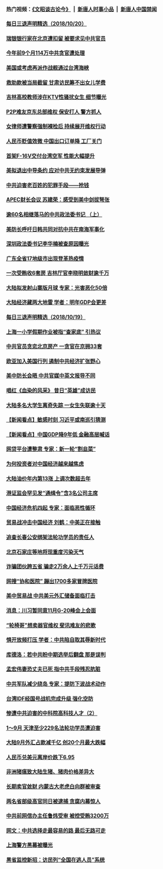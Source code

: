 #### 热门视频：[《文昭谈古论今》](https://github.com/gfw-breaker/wenzhao/blob/master/README.md?t=10201833) &nbsp;|&nbsp; [新唐人时事小品](https://github.com/gfw-breaker/ntdtv-comedy/blob/master/README.md?t=10201833) &nbsp;|&nbsp; [新唐人中国禁闻](https://github.com/gfw-breaker/ntdtv-news/blob/master/README.md?t=10201833)

#### [每日三退声明精选（2018/10/20）](../pages/nsc413/n10797458.md?t=10201833) 

#### [瑞银银行家在北京遭扣留 被要求见中共官员](../pages/nsc413/n10797335.md?t=10201833) 

#### [今年前9个月114万中共贪官遭处理](../pages/nsc413/n10797175.md?t=10201833) 

#### [美国或考虑再派作战舰通过台湾海峡](../pages/nsc413/n10797350.md?t=10201833) 

#### [救助款被当局截留 甘肃访民筹不出女儿学费](../pages/nsc413/n10797352.md?t=10201833) 

#### [吉林高校教师涉在KTV性骚扰女生 细节曝光](../pages/nsc413/n10797330.md?t=10201833) 

#### [P2P难友京东总部维权 保安打人 警方抓人](../pages/nsc413/n10796826.md?t=10201833) 

#### [女律师遭警察强制裸检后 持续展开维权行动](../pages/nsc413/n10796805.md?t=10201833) 

#### [人民币贬值效微 中国出口订单降 工厂关门](../pages/nsc413/n10796733.md?t=10201833) 


#### [首架F-16V交付台湾空军 性能大幅提升](../pages/nsc413/n10797119.md?t=10201833) 

#### [美拟退出中导条约 应对中共无约束发展导弹](../pages/nsc413/n10797140.md?t=10201833) 

#### [中共迫害老百姓的犯罪手段——抢钱](../pages/nsc413/n10779318.md?t=10201833) 

#### [APEC财长会议 苏建荣：感受到美中剑拔弩张](../pages/nsc413/n10797015.md?t=10201833) 

#### [逾60名相继落马的中共政法委书记 （上）](../pages/nsc413/n10792855.md?t=10201833) 

#### [美防长呼吁日韩共同对抗中共在南海军事化](../pages/nsc413/n10796976.md?t=10201833) 

#### [深圳政法委书记李华楠被查原因曝光](../pages/nsc413/n10796823.md?t=10201833) 

#### [广东全省17地级市出现登革热疫情](../pages/nsc413/n10796815.md?t=10201833) 

#### [一次受贿收6套房 吉林厅官李晓明敛财逾千万](../pages/nsc413/n10796801.md?t=10201833) 

#### [大陆拟发射山寨版月球 专家：光害恶化50倍](../pages/nsc413/n10796853.md?t=10201833) 

#### [大陆经济藏两大地雷 学者：明年GDP会更差](../pages/nsc413/n10796702.md?t=10201833) 

#### [每日三退声明精选（2018/10/19）](../pages/nsc413/n10796527.md?t=10201833) 

#### [上海一小学假期作业被指“查家底” 引热议](../pages/nsc413/n10796282.md?t=10201833) 

#### [中共官员贪恋北京房产 一贪官在京拥33套](../pages/nsc413/n10796116.md?t=10201833) 

#### [欧亚加入美国行列 遏制中共经济扩张野心](../pages/nsc413/n10796132.md?t=10201833) 

#### [美中防长会晤 中共官媒中英文报导不同](../pages/nsc413/n10795617.md?t=10201833) 

#### [唱红《血染的风采》 昔日“英雄”成访民](../pages/nsc413/n10796122.md?t=10201833) 

#### [大陆多名大学生离奇失踪 一女生失联逾十天](../pages/nsc413/n10795909.md?t=10201833) 

#### [【新闻看点】敏感时刻 习近平或南巡引猜测](../pages/nsc413/n10795919.md?t=10201833) 

#### [【新闻看点】中国GDP降9年低 金融高层喊话](../pages/nsc413/n10795790.md?t=10201833) 

#### [网贷平台遭整肃 专家：新一轮“割韭菜”](../pages/nsc413/n10795404.md?t=10201833) 

#### [为何投资者对中国经济越来越焦虑](../pages/nsc413/n10796047.md?t=10201833) 

#### [大陆油价年内第13涨 上调次数超去年](../pages/nsc413/n10795954.md?t=10201833) 

#### [港证监会罕见发“通缉令”含3名公司主席](../pages/nsc413/n10795742.md?t=10201833) 

#### [中国经济危机四起  专家：面临恶性循环](../pages/nsc413/n10795877.md?t=10201833) 

#### [贸易战冲击中国经济 刘鹤：中美正在接触](../pages/nsc413/n10795672.md?t=10201833) 

#### [追查长春公安绑架法轮功学员的责任人](../pages/nsc413/n10796187.md?t=10201833) 

#### [北京石家庄等地将现重度污染天气](../pages/nsc413/n10795641.md?t=10201833) 

#### [诈骗团伙跨五省 骗走2万余人上千万元话费](../pages/nsc413/n10795330.md?t=10201833) 

#### [网搜“协和医院” 蹦出1700多家冒牌医院](../pages/nsc413/n10795714.md?t=10201833) 

#### [美中贸易战  中共美元外汇储备面临打击](../pages/nsc413/n10795663.md?t=10201833) 

#### [消息：川习暂同意11月G-20峰会上会面](../pages/nsc413/n10795644.md?t=10201833) 

#### [“轮椅哥”想卖器官维权  斐讯难友的悲歌](../pages/nsc413/n10789105.md?t=10201833) 

#### [惧开放频打压 学者：中共陷自取其辱新时代](../pages/nsc413/n10795320.md?t=10201833) 

#### [库德洛：若中共盼中期选举后翻盘 那是误判](../pages/nsc413/n10795527.md?t=10201833) 


#### [孟宏伟妻恐丈夫已死 指中共手段残忍肮脏](../pages/nsc413/n10795287.md?t=10201833) 

#### [中共军队减少绕岛 专家：提防下波战术动作](../pages/nsc413/n10795223.md?t=10201833) 

#### [台湾IDF经国号战机完成升级 强化空防](../pages/nsc413/n10794991.md?t=10201833) 

#### [惨遭中共迫害的中科院高科技人才（2）](../pages/nsc413/n10788834.md?t=10201833) 

#### [1～9月 天津至少229名法轮功学员遭迫害](../pages/nsc413/n10790199.md?t=10201833) 

#### [大陆9月外汇占款减千亿 创20个月最大跌幅](../pages/nsc413/n10795098.md?t=10201833) 

#### [人民币兑美元离岸价跌下6.95](../pages/nsc413/n10794723.md?t=10201833) 

#### [非洲猪瘟致大陆生猪、猪肉价格差异大](../pages/nsc413/n10794039.md?t=10201833) 

#### [长期卖官敛财 内蒙古大老虎白向群被审查](../pages/nsc413/n10794940.md?t=10201833) 

#### [两名省部级高官同日被逮捕 贪腐内幕惊人](../pages/nsc413/n10794675.md?t=10201833) 

#### [中共前网信办主任鲁炜受审 被控受贿3200万](../pages/nsc413/n10794564.md?t=10201833) 

#### [网文：中共选择走最容易的路 最后无路可走](../pages/nsc413/n10794310.md?t=10201833) 

#### [上海警方黑幕被曝光](../pages/nsc413/n10794393.md?t=10201833) 

#### [黑省监控新招：访民列“全国在逃人员”系统](../pages/nsc413/n10794196.md?t=10201833) 

